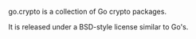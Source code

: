 go.crypto is a collection of Go crypto packages.

It is released under a BSD-style license similar to Go's.

